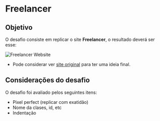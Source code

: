 # Freelancer

## Objetivo

O desafio consiste em replicar o site **Freelancer**, o resultado deverá ser esse:

![Freelancer Website](docs/fullpage.png)

* Pode considerar ver [site original](https://blackrockdigital.github.io/startbootstrap-freelancer/)
  para ter uma ideia final.

## Considerações do desafio

O desafio foi avaliado pelos seguintes itens:

* Pixel perfect (replicar com exatidão)
* Nome da clases, id, etc
* Indentação

